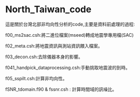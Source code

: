 # North_Taiwan_code
這是關於台灣北部非均向性分析的code,主要是資料前處理的過程:

f00_ms2sac.csh:將二進位檔案(mseed)轉成地震學專用檔(SAC)

f02_meta.csh:將地震資訊與測站資訊餵入檔案。

f03_decon.csh:去除儀器本身的影響。

f041_handpick_dataprocessing.csh:手動挑取地震波的到時。

f05_sspilt.csh:計算非均向性。

fSNR_tdomain.f90 & fssnr.csh : 計算時間域的訊噪比。
